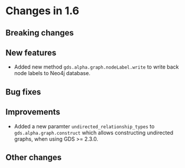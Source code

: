 # Changes in 1.6


## Breaking changes


## New features

* Added new method `gds.alpha.graph.nodeLabel.write` to write back node labels to Neo4j database.

## Bug fixes


## Improvements

* Added a new paramter `undirected_relationship_types` to `gds.alpha.graph.construct` which allows constructing undirected graphs, when using GDS >= 2.3.0. 


## Other changes
